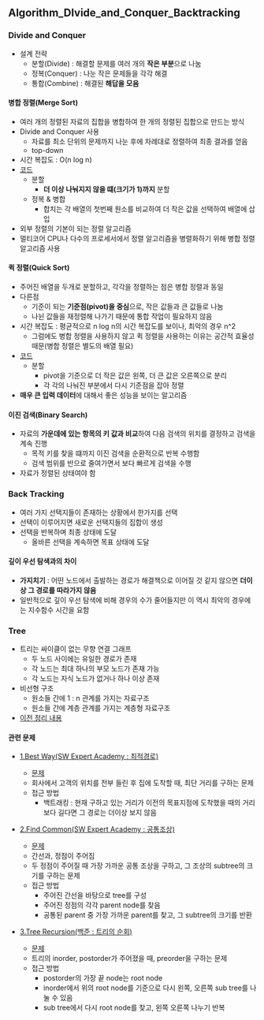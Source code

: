 ## Algorithm_DIvide_and_Conquer_Backtracking

### Divide and Conquer
- 설계 전략
  - 분할(Divide) : 해결할 문제를 여러 개의 **작은 부분**으로 나눔
  - 정복(Conquer) : 나눈 작은 문제들을 각각 해결
  - 통합(Combine) : 해결된 **해답을 모음**
  
#### 병합 정렬(Merge Sort)
- 여러 개의 정렬된 자료의 집합을 병합하여 한 개의 정렬된 집합으로 만드는 방식
- Divide and Conquer 사용
  - 자료를 최소 단위의 문제까지 나눈 후에 차례대로 정렬하여 최종 결과를 얻음
  - top-down
- 시간 복잡도 : O(n log n)
- [코드](https://github.com/KimUJin3359/Algorithm_DIvide_and_Conquer_Backtracking/blob/master/MergeSort/MergeSort/main.cpp)
  - 분할
    - **더 이상 나눠지지 않을 떄(크기가 1)까지** 분할
  - 정복 & 병합
    - 합치는 각 배열의 첫번째 원소를 비교하여 더 작은 값을 선택하여 배열에 삽입
- 외부 정렬의 기본이 되는 정렬 알고리즘
- 멀티코어 CPU나 다수의 프로세서에서 정렬 알고리즘을 병렬화하기 위해 병합 정렬 알고리즘 사용    

#### 퀵 정렬(Quick Sort)
- 주어진 배열을 두개로 분할하고, 각각을 정렬하는 점은 병합 정렬과 동일
- 다른점
  - 기준이 되는 **기준점(pivot)을 중심**으로, 작은 값들과 큰 값들로 나눔
  - 나뉜 값들을 재정렬해 나가기 때문에 통합 작업이 필요하지 않음
- 시간 복잡도 : 평균적으로 n log n의 시간 복잡도를 보이나, 최악의 경우 n^2
  - 그럼에도 병합 정렬을 사용하지 않고 퀵 정렬을 사용하는 이유는 공간적 효율성 때문(병합 정렬은 별도의 배열 필요)
- [코드](https://github.com/KimUJin3359/Algorithm_DIvide_and_Conquer_Backtracking/blob/master/QuickSort/QuickSort/main.cpp)  
  - 분할
    - pivot을 기준으로 더 작은 값은 왼쪽, 더 큰 값은 오른쪽으로 분리
    - 각 각의 나눠진 부분에서 다시 기준점을 잡아 정렬
- **매우 큰 입력 데이터**에 대해서 좋은 성능을 보이는 알고리즘

#### 이진 검색(Binary Search)
- 자료의 **가운데에 있는 항목의 키 값과 비교**하여 다음 검색의 위치를 결정하고 검색을 계속 진행
  - 목적 키를 찾을 떄까지 이진 검색을 순환적으로 반복 수행함
  - 검색 범위를 반으로 줄여가면서 보다 빠르게 검색을 수행
- 자료가 정렬된 상태여야 함  

### Back Tracking
- 여러 가지 선택지들이 존재하는 상황에서 한가지를 선택
- 선택이 이루어지면 새로운 선택지들의 집합이 생성
- 선택을 반복하며 최종 상태에 도달
  - 올바른 선택을 계속하면 목표 상태에 도달

#### 깊이 우선 탐색과의 차이
- **가지치기** : 어떤 노드에서 출발하는 경로가 해결책으로 이어질 것 같지 않으면 **더이상 그 경로를 따라가지 않음**
- 일반적으로 깊이 우선 탐색에 비해 경우의 수가 줄어들지만 이 역시 최악의 경우에는 지수함수 시간을 요함

### Tree
- 트리는 싸이클이 없는 무향 연결 그래프
  - 두 노드 사이에는 유일한 경로가 존재
  - 각 노드는 최대 하나의 부모 노드가 존재 가능
  - 각 노드는 자식 노드가 없거나 하나 이상 존재
- 비선형 구조
  - 원소들 간에 1 : n 관계를 가지는 자료구조
  - 원소들 간에 계층 관계를 가지는 계층형 자료구조
- [이전 정리 내용](https://github.com/KimUJin3359/Algorithm_List-Tree#%ED%8A%B8%EB%A6%AC)

#### 관련 문제    
- [1.Best Way(SW Expert Academy : 최적경로)](https://github.com/KimUJin3359/Algorithm_DIvide_and_Conquer_Backtracking/blob/master/BestWay/BestWay/main.cpp)
  - [문제](https://swexpertacademy.com/main/talk/solvingClub/problemView.do?solveclubId=AXc2524K9JYDFAWs&contestProbId=AV15OZ4qAPICFAYD&probBoxId=AXfMntvaYoMDFAUO&type=PROBLEM&problemBoxTitle=Day+11%28Divide+and+Conquer+%26+BackTracking%29&problemBoxCnt=2)
  - 회사에서 고객의 위치를 전부 들린 후 집에 도착할 때, 최단 거리를 구하는 문제
  - 접근 방법
    - 백트래킹 : 현재 구하고 있는 거리가 이전의 목표지점에 도착했을 때의 거리보다 길다면 그 경로는 더이상 보지 않음
- [2.Find Common(SW Expert Academy : 공통조상)](https://github.com/KimUJin3359/Algorithm_DIvide_and_Conquer_Backtracking/blob/master/FindCommon/FindCommon/main.cpp)
  - [문제](https://swexpertacademy.com/main/talk/solvingClub/problemView.do?solveclubId=AXc2524K9JYDFAWs&contestProbId=AV15PTkqAPYCFAYD&probBoxId=AXfMntvaYoMDFAUO&type=PROBLEM&problemBoxTitle=Day+11%28Divide+and+Conquer+%26+BackTracking%29&problemBoxCnt=2)
  - 간선과, 정점이 주어짐
  - 두 정점이 주어질 때 가장 가까운 공통 조상을 구하고, 그 조상의 subtree의 크기를 구하는 문제
  - 접근 방법
    - 주어진 간선을 바탕으로 tree를 구성
    - 주어진 정점의 각각 parent node를 찾음
    - 공통된 parent 중 가장 가까운 parent를 찾고, 그 subtree의 크기를 반환

- [3.Tree Recursion(백준 : 트리의 순회)](https://github.com/KimUJin3359/Algorithm_DIvide_and_Conquer_Backtracking/blob/master/TreeRecursion/TreeRecursion/main.cpp)
  - [문제](https://www.acmicpc.net/problem/2263)
  - 트리의 inorder, postorder가 주어졌을 때, preorder을 구하는 문제
  - 접근 방법
    - postorder의 가장 끝 node는 root node
    - inorder에서 위의 root node를 기준으로 다시 왼쪽, 오른쪽 sub tree를 나눌 수 있음
    - sub tree에서 다시 root node를 찾고, 왼쪽 오른쪽 나누기 반복
